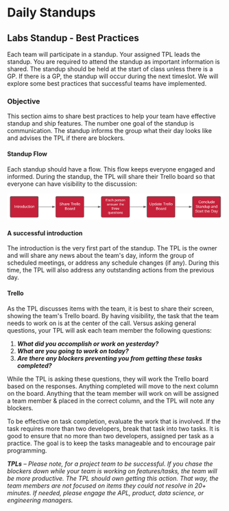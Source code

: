 # Daily Standups

## **Labs Standup - Best Practices**

Each team will participate in a standup.  Your assigned TPL leads the standup.  You are required to attend the standup as important information is shared.  The standup should be held at the start of class unless there is a GP.  If there is a GP, the standup will occur during the next timeslot.  We will explore some best practices that successful teams have implemented.

### Objective

This section aims to share best practices to help your team have effective standup and ship features.  The number one goal of the standup is communication.  The standup informs the group what their day looks like and advises the TPL if there are blockers.

#### Standup Flow

Each standup should have a flow.  This flow keeps everyone engaged and informed.  During the standup, the TPL will share their Trello board so that everyone can have visibility to the discussion:

![Flow of a Team&apos;s Standup Meeting](../../.gitbook/assets/image%20%285%29.png)

#### A successful introduction

The introduction is the very first part of the standup.  The TPL is the owner and will share any news about the team's day, inform the group of scheduled meetings, or address any schedule changes \(if any\).  During this time, the TPL will also address any outstanding actions from the previous day.

#### Trello

As the TPL discusses items with the team, it is best to share their screen, showing the team's Trello board.  By having visibility, the task that the team needs to work on is at the center of the call.  Versus asking general questions, your TPL will ask each team member the following questions:

1. _**What did you accomplish or work on yesterday?**_
2. _**What are you going to work on today?**_
3. _**Are there any blockers preventing you from getting these tasks completed?**_

While the TPL is asking these questions, they will work the Trello board based on the responses.  Anything completed will move to the next column on the board. Anything that the team member will work on will be assigned a team member & placed in the correct column, and the TPL will note any blockers.

To be effective on task completion, evaluate the work that is involved.  If the task requires more than two developers, break that task into two tasks.  It is good to ensure that no more than two developers, assigned per task as a practice.  The goal is to keep the tasks manageable and to encourage pair programming.

_**TPLs**_ – _Please note, for a project team to be successful.  If you chase the blockers down while your team is working on features/tasks, the team will be more productive.  The TPL should own getting this action.  That way, the team members are not focused on items they could not resolve in 20+ minutes.  If needed, please engage the APL, product, data science, or engineering managers._ 

